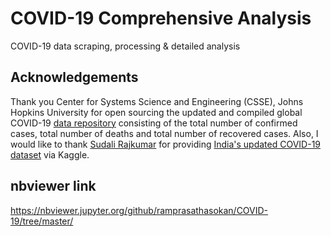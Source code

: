 # COVID-19 Comprehensive Analysis
COVID-19 data scraping, processing & detailed analysis

## Acknowledgements
Thank you Center for Systems Science and Engineering (CSSE), Johns Hopkins University for open sourcing the updated and compiled global COVID-19 <a href="https://github.com/CSSEGISandData/COVID-19">data repository</a> consisting of the total number of confirmed cases, total number of deaths and total number of recovered cases. Also, I would like to thank <a href="https://www.linkedin.com/in/sudalairajkumar/">Sudali Rajkumar</a> for providing <a href="https://www.kaggle.com/sudalairajkumar/covid19-in-india">India's updated COVID-19 dataset</a> via Kaggle.

## nbviewer link
https://nbviewer.jupyter.org/github/ramprasathasokan/COVID-19/tree/master/

